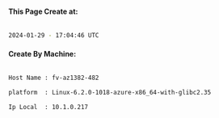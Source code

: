 
   
#### This Page Create at:

```bash

2024-01-29 - 17:04:46 UTC

```

#### Create By Machine:

```bash

Host Name : fv-az1382-482

platform  : Linux-6.2.0-1018-azure-x86_64-with-glibc2.35

Ip Local  : 10.1.0.217

```

